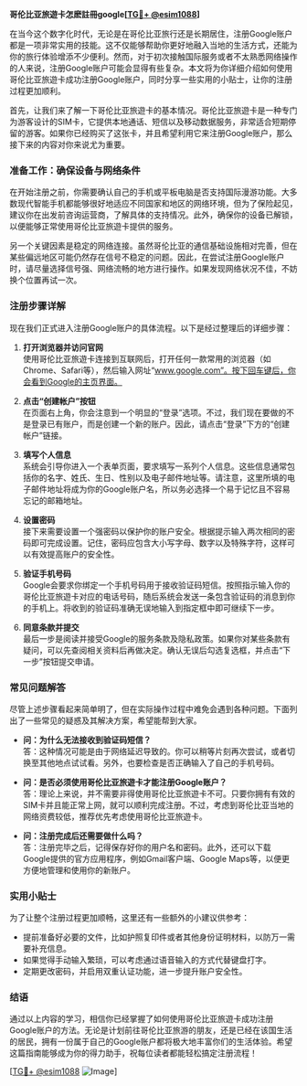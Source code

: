 **哥伦比亚旅遊卡怎麽註冊google[[TG💪+ @esim1088](https://t.me/s/esim1088)]**

在当今这个数字化时代，无论是在哥伦比亚旅行还是长期居住，注册Google账户都是一项非常实用的技能。这不仅能够帮助你更好地融入当地的生活方式，还能为你的旅行体验增添不少便利。然而，对于初次接触国际服务或者不太熟悉网络操作的人来说，注册Google账户可能会显得有些复杂。本文将为你详细介绍如何使用哥伦比亚旅遊卡成功注册Google账户，同时分享一些实用的小贴士，让你的注册过程更加顺利。

首先，让我们来了解一下哥伦比亚旅遊卡的基本情况。哥伦比亚旅遊卡是一种专门为游客设计的SIM卡，它提供本地通话、短信以及移动数据服务，非常适合短期停留的游客。如果你已经购买了这张卡，并且希望利用它来注册Google账户，那么接下来的内容对你来说尤为重要。

### 准备工作：确保设备与网络条件

在开始注册之前，你需要确认自己的手机或平板电脑是否支持国际漫游功能。大多数现代智能手机都能够很好地适应不同国家和地区的网络环境，但为了保险起见，建议你在出发前咨询运营商，了解具体的支持情况。此外，确保你的设备已解锁，以便能够正常使用哥伦比亚旅遊卡提供的服务。

另一个关键因素是稳定的网络连接。虽然哥伦比亚的通信基础设施相对完善，但在某些偏远地区可能仍然存在信号不稳定的问题。因此，在尝试注册Google账户时，请尽量选择信号强、网络流畅的地方进行操作。如果发现网络状况不佳，不妨换个位置再试一次。

### 注册步骤详解

现在我们正式进入注册Google账户的具体流程。以下是经过整理后的详细步骤：

1. **打开浏览器并访问官网**  
   使用哥伦比亚旅遊卡连接到互联网后，打开任何一款常用的浏览器（如Chrome、Safari等），然后输入网址“www.google.com”。按下回车键后，你会看到Google的主页界面。

2. **点击“创建帐户”按钮**  
   在页面右上角，你会注意到一个明显的“登录”选项。不过，我们现在要做的不是登录已有账户，而是创建一个新的账户。因此，请点击“登录”下方的“创建帐户”链接。

3. **填写个人信息**  
   系统会引导你进入一个表单页面，要求填写一系列个人信息。这些信息通常包括你的名字、姓氏、生日、性别以及电子邮件地址等。请注意，这里所填的电子邮件地址将成为你的Google账户名，所以务必选择一个易于记忆且不容易忘记的邮箱地址。

4. **设置密码**  
   接下来需要设置一个强密码以保护你的账户安全。根据提示输入两次相同的密码即可完成设置。记住，密码应包含大小写字母、数字以及特殊字符，这样可以有效提高账户的安全性。

5. **验证手机号码**  
   Google会要求你绑定一个手机号码用于接收验证码短信。按照指示输入你的哥伦比亚旅遊卡对应的电话号码，随后系统会发送一条包含验证码的消息到你的手机上。将收到的验证码准确无误地输入到指定框中即可继续下一步。

6. **同意条款并提交**  
   最后一步是阅读并接受Google的服务条款及隐私政策。如果你对某些条款有疑问，可以先查阅相关资料后再做决定。确认无误后勾选复选框，并点击“下一步”按钮提交申请。

### 常见问题解答

尽管上述步骤看起来简单明了，但在实际操作过程中难免会遇到各种问题。下面列出了一些常见的疑惑及其解决方案，希望能帮到大家。

- **问：为什么无法接收到验证码短信？**  
  答：这种情况可能是由于网络延迟导致的。你可以稍等片刻再次尝试，或者切换至其他地点试试看。另外，也要检查是否正确输入了自己的手机号码。

- **问：是否必须使用哥伦比亚旅遊卡才能注册Google账户？**  
  答：理论上来说，并不需要非得使用哥伦比亚旅遊卡不可。只要你拥有有效的SIM卡并且能正常上网，就可以顺利完成注册。不过，考虑到哥伦比亚当地的网络资费较低，推荐优先考虑使用哥伦比亚旅遊卡。

- **问：注册完成后还需要做什么吗？**  
  答：注册完毕之后，记得保存好你的用户名和密码。此外，还可以下载Google提供的官方应用程序，例如Gmail客户端、Google Maps等，以便更方便地管理和使用你的新账户。

### 实用小贴士

为了让整个注册过程更加顺畅，这里还有一些额外的小建议供参考：

- 提前准备好必要的文件，比如护照复印件或者其他身份证明材料，以防万一需要补充信息。
- 如果觉得手动输入繁琐，可以考虑通过语音输入的方式代替键盘打字。
- 定期更改密码，并启用双重认证功能，进一步提升账户安全性。

### 结语

通过以上内容的学习，相信你已经掌握了如何使用哥伦比亚旅遊卡成功注册Google账户的方法。无论是计划前往哥伦比亚旅游的朋友，还是已经在该国生活的居民，拥有一份属于自己的Google账户都将极大地丰富你们的生活体验。希望这篇指南能够成为你的得力助手，祝每位读者都能轻松搞定注册流程！

[[TG💪+ @esim1088](https://t.me/s/esim1088) ![Image](https://i.postimg.cc/4NQfJmqS/Snipaste-2025-05-13-00-14-12.png)]